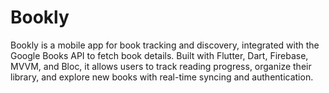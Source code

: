 # Bookly
Bookly is a mobile app for book tracking and discovery, integrated with the Google Books API to fetch book details. Built with Flutter, Dart, Firebase, MVVM, and Bloc, it allows users to track reading progress, organize their library, and explore new books with real-time syncing and authentication.
